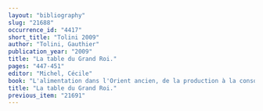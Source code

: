 ```yaml
---
layout: "bibliography"
slug: "21688"
occurrence_id: "4417"
short_title: "Tolini 2009"
author: "Tolini, Gauthier"
publication_year: "2009"
title: "La table du Grand Roi."
pages: "447-451"
editor: "Michel, Cécile"
book: "L'alimentation dans l'Orient ancien, de la production à la consommation, hème IX, Cahiers des hèmes transversaux d'ArScAn vol IX, 2007-2011"
title: "La table du Grand Roi."
previous_item: "21691"
---
```

